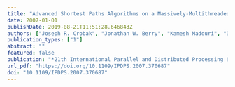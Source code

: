 ```yaml
---
title: "Advanced Shortest Paths Algorithms on a Massively-Multithreaded Architecture"
date: 2007-01-01
publishDate: 2019-08-21T11:51:28.646843Z
authors: ["Joseph R. Crobak", "Jonathan W. Berry", "Kamesh Madduri", "David A. Bader"]
publication_types: ["1"]
abstract: ""
featured: false
publication: "*21th International Parallel and Distributed Processing Symposium (IPDPS 2007), Proceedings, 26-30 March 2007, Long Beach, California, USA*"
url_pdf: "https://doi.org/10.1109/IPDPS.2007.370687"
doi: "10.1109/IPDPS.2007.370687"
---
```


